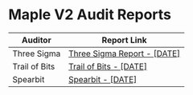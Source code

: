 # Maple V2 Audit Reports

| Auditor | Report Link |
|---|---|
| Three Sigma | [Three Sigma Report - [DATE]](https://docs.google.com/viewer?url=https://github.com/maple-labs/maple-v2-audits/files/10223541/three-sigma_maple-finance_code-audit_v1.1.1.pdf) |
| Trail of Bits | [Trail of Bits - [DATE]](https://docs.google.com/viewer?url=https://github.com/maple-labs/maple-v2-audits/files/10223544/Maple.Finance.v2.-.Trail.of.Bits.-.Final.Report.pdf) |
| Spearbit | [Spearbit - [DATE]](https://docs.google.com/viewer?url=https://github.com/maple-labs/maple-v2-audits/files/10223545/Maple.Finance.v2.-.Spearbit.pdf) |

